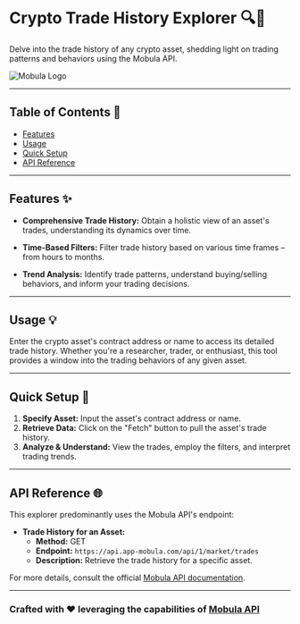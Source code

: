 # Crypto Trade History Explorer 🔍📜

Delve into the trade history of any crypto asset, shedding light on trading patterns and behaviors using the Mobula API.

![Mobula Logo](https://i.imgur.com/YI8M066.png)

---

## Table of Contents 📖

- [Features](#features-)
- [Usage](#usage-)
- [Quick Setup](#quick-setup-)
- [API Reference](#api-reference-)

---

## Features ✨

- **Comprehensive Trade History:** Obtain a holistic view of an asset's trades, understanding its dynamics over time.

- **Time-Based Filters:** Filter trade history based on various time frames – from hours to months.

- **Trend Analysis:** Identify trade patterns, understand buying/selling behaviors, and inform your trading decisions.

---

## Usage 💡

Enter the crypto asset's contract address or name to access its detailed trade history. Whether you're a researcher, trader, or enthusiast, this tool provides a window into the trading behaviors of any given asset.

---

## Quick Setup 🚀

1. **Specify Asset:** Input the asset's contract address or name.
2. **Retrieve Data:** Click on the "Fetch" button to pull the asset's trade history.
3. **Analyze & Understand:** View the trades, employ the filters, and interpret trading trends.

---

## API Reference 🌐

This explorer predominantly uses the Mobula API's endpoint:

- **Trade History for an Asset:** 
  - **Method:** GET
  - **Endpoint:** `https://api.app-mobula.com/api/1/market/trades`
  - **Description:** Retrieve the trade history for a specific asset.

For more details, consult the official [Mobula API documentation](https://developer.mobula.fi/reference/gettradehistory).

---

### Crafted with ❤️ leveraging the capabilities of [Mobula API](https://developer.mobula.fi/reference/introduction-copy)
